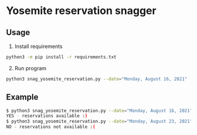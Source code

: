 # Yosemite reservation snagger

## Usage
1. Install requirements
```sh
python3 -m pip install -r requirements.txt
```
2. Run program
```sh
python3 snag_yosemite_reservation.py --date="Monday, August 16, 2021"
```

## Example
```sh
$ python3 snag_yosemite_reservation.py --date="Monday, August 16, 2021" 
YES - reservations available :)
$ python3 snag_yosemite_reservation.py --date="Monday, August 23, 2021"
NO - reservations not available :(
```
